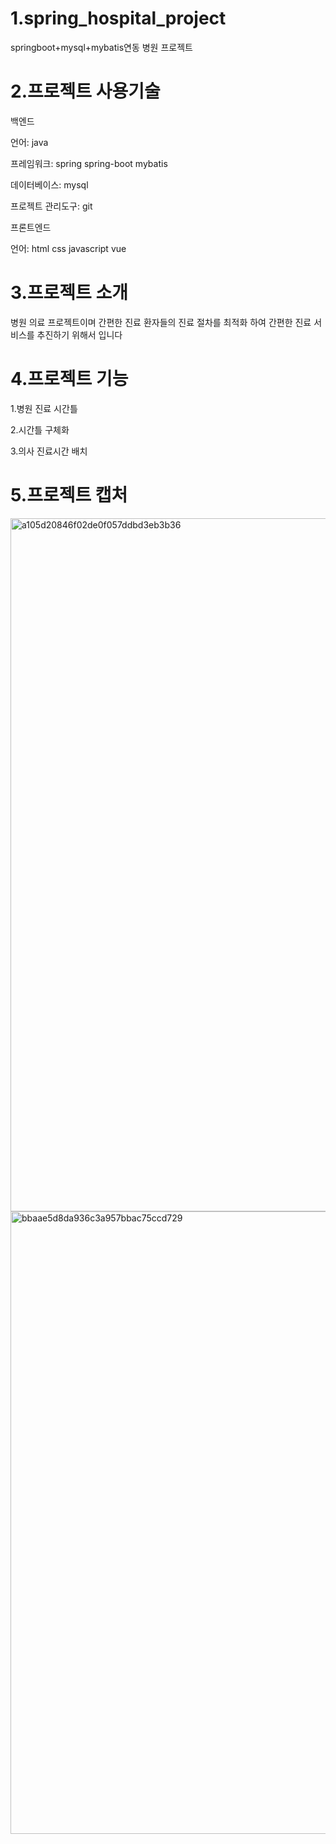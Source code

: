 # 1.spring_hospital_project
springboot+mysql+mybatis연동 병원 프로젝트
# 2.프로젝트 사용기술
백엔드

언어: java

프레임워크: spring spring-boot mybatis

데이터베이스:  mysql

프로젝트 관리도구: git

프론트엔드

언어: html css javascript vue

# 3.프로젝트 소개

병원 의료 프로젝트이며 간편한 진료 환자들의 진료 절차를 최적화 하여 간편한 진료 서비스를 추진하기 위해서 입니다

# 4.프로젝트 기능 

1.병원 진료 시간틀 

2.시간틀 구체화

3.의사 진료시간 배치

# 5.프로젝트 캡처
<img width="1109" alt="a105d20846f02de0f057ddbd3eb3b36" src="https://user-images.githubusercontent.com/125478209/223052622-e4cc1c0c-1b2e-4819-9820-32cd769fbf91.png">
<img width="996" alt="bbaae5d8da936c3a957bbac75ccd729" src="https://user-images.githubusercontent.com/125478209/223052632-c779232b-a46c-4315-a56e-221baf98cfb8.png">
